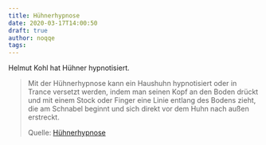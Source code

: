 ```yaml
---
title: Hühnerhypnose
date: 2020-03-17T14:00:50
draft: true
author: noqqe
tags:
---
```


Helmut Kohl hat Hühner hypnotisiert.

> Mit der Hühnerhypnose kann ein Haushuhn hypnotisiert oder in Trance versetzt
> werden, indem man seinen Kopf an den Boden drückt und mit einem Stock oder
> Finger eine Linie entlang des Bodens zieht, die am Schnabel beginnt und sich
> direkt vor dem Huhn nach außen erstreckt.
>
> Quelle: [Hühnerhypnose](https://de.wikipedia.org/wiki/H%C3%BChnerhypnose)
